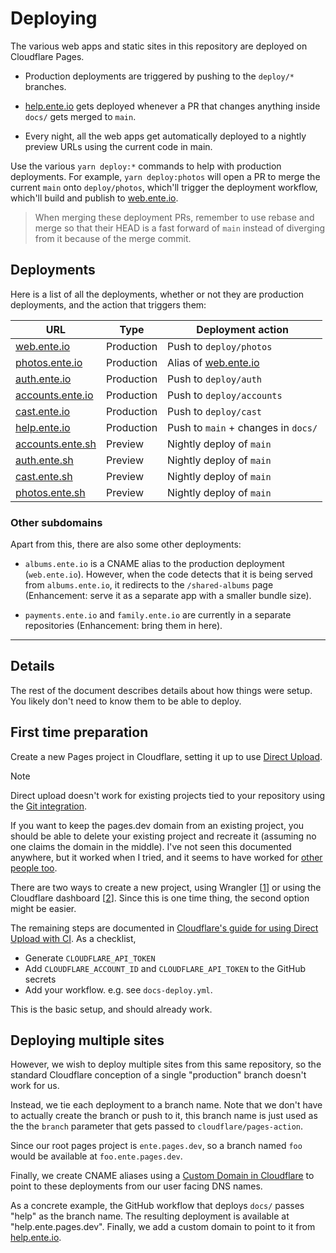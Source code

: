 # Deploying

The various web apps and static sites in this repository are deployed on
Cloudflare Pages.

* Production deployments are triggered by pushing to the `deploy/*` branches.

* [help.ente.io](https://help.ente.io) gets deployed whenever a PR that changes
  anything inside `docs/` gets merged to `main`.

* Every night, all the web apps get automatically deployed to a nightly preview
  URLs using the current code in main.

Use the various `yarn deploy:*` commands to help with production deployments.
For example, `yarn deploy:photos` will open a PR to merge the current `main`
onto `deploy/photos`, which'll trigger the deployment workflow, which'll build
and publish to [web.ente.io](https://web.ente.io).

> When merging these deployment PRs, remember to use rebase and merge so that
> their HEAD is a fast forward of `main` instead of diverging from it because of
> the merge commit.

## Deployments
Here is a list of all the deployments, whether or not they are production
deployments, and the action that triggers them:

| URL | Type |Deployment action |
|-----|------|------------------|
| [web.ente.io](https://web.ente.io) | Production | Push to `deploy/photos` |
| [photos.ente.io](https://photos.ente.io) | Production | Alias of [web.ente.io](https://web.ente.io) |
| [auth.ente.io](https://auth.ente.io) | Production | Push to `deploy/auth` |
| [accounts.ente.io](https://accounts.ente.io) | Production | Push to `deploy/accounts` |
| [cast.ente.io](https://cast.ente.io) | Production | Push to `deploy/cast` |
| [help.ente.io](https://help.ente.io) | Production | Push to `main` + changes in `docs/` |
| [accounts.ente.sh](https://accounts.ente.sh) | Preview | Nightly deploy of `main` |
| [auth.ente.sh](https://auth.ente.sh) | Preview | Nightly deploy of `main` |
| [cast.ente.sh](https://cast.ente.sh) | Preview | Nightly deploy of `main` |
| [photos.ente.sh](https://photos.ente.sh) | Preview | Nightly deploy of `main` |

### Other subdomains

Apart from this, there are also some other deployments:

- `albums.ente.io` is a CNAME alias to the production deployment
  (`web.ente.io`). However, when the code detects that it is being served from
  `albums.ente.io`, it redirects to the `/shared-albums` page (Enhancement:
  serve it as a separate app with a smaller bundle size).

- `payments.ente.io` and `family.ente.io` are currently in a separate
  repositories (Enhancement: bring them in here).

---

## Details

The rest of the document describes details about how things were setup. You
likely don't need to know them to be able to deploy.

## First time preparation

Create a new Pages project in Cloudflare, setting it up to use [Direct
Upload](https://developers.cloudflare.com/pages/get-started/direct-upload/).

> [!NOTE]
>
> Direct upload doesn't work for existing projects tied to your repository using
> the [Git
> integration](https://developers.cloudflare.com/pages/get-started/git-integration/).
>
> If you want to keep the pages.dev domain from an existing project, you should
> be able to delete your existing project and recreate it (assuming no one
> claims the domain in the middle). I've not seen this documented anywhere, but
> it worked when I tried, and it seems to have worked for [other people
> too](https://community.cloudflare.com/t/linking-git-repo-to-existing-cf-pages-project/530888).


There are two ways to create a new project, using Wrangler
[[1](https://github.com/cloudflare/pages-action/issues/51)] or using the
Cloudflare dashboard
[[2](https://github.com/cloudflare/pages-action/issues/115)]. Since this is one
time thing, the second option might be easier.

The remaining steps are documented in [Cloudflare's guide for using Direct
Upload with
CI](https://developers.cloudflare.com/pages/how-to/use-direct-upload-with-continuous-integration/).
As a checklist,

- Generate `CLOUDFLARE_API_TOKEN`
- Add `CLOUDFLARE_ACCOUNT_ID` and `CLOUDFLARE_API_TOKEN` to the GitHub secrets
- Add your workflow. e.g. see `docs-deploy.yml`.

This is the basic setup, and should already work.

## Deploying multiple sites

However, we wish to deploy multiple sites from this same repository, so the
standard Cloudflare conception of a single "production" branch doesn't work for
us.

Instead, we tie each deployment to a branch name. Note that we don't have to
actually create the branch or push to it, this branch name is just used as the
the `branch` parameter that gets passed to `cloudflare/pages-action`.

Since our root pages project is `ente.pages.dev`, so a branch named `foo` would
be available at `foo.ente.pages.dev`.

Finally, we create CNAME aliases using a [Custom Domain in
Cloudflare](https://developers.cloudflare.com/pages/how-to/custom-branch-aliases/)
to point to these deployments from our user facing DNS names.

As a concrete example, the GitHub workflow that deploys `docs/` passes "help" as
the branch name. The resulting deployment is available at "help.ente.pages.dev".
Finally, we add a custom domain to point to it from
[help.ente.io](https://help.ente.io).

